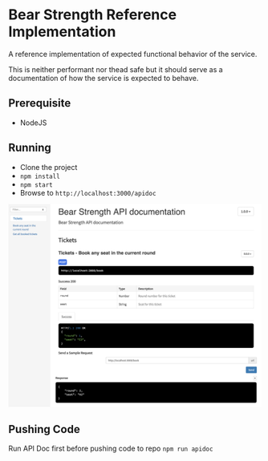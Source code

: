 # Bear Strength Reference Implementation

A reference implementation of expected functional behavior of the service. 

This is neither performant nor thead safe but it should serve as a documentation of how the service is expected to behave. 

## Prerequisite
* NodeJS

## Running
* Clone the project
* `npm install`
* `npm start`
* Browse to `http://localhost:3000/apidoc`

![Screenshot](public/images/doc-screenshot.png)

## Pushing Code
Run API Doc first before pushing code to repo
```npm run apidoc```